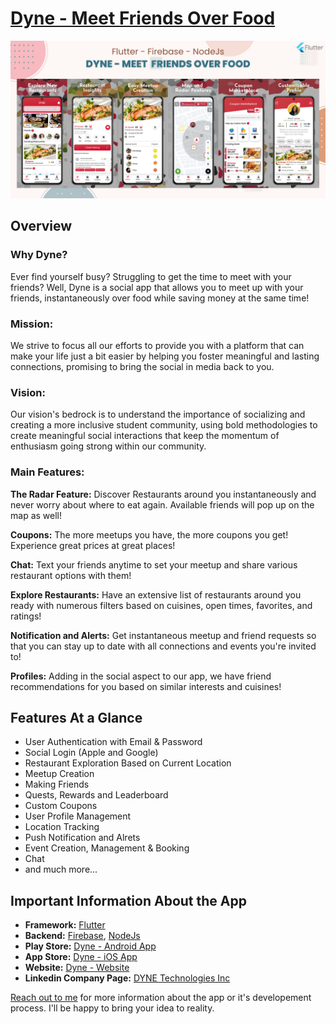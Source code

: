 # [Dyne - Meet Friends Over Food](https://portfolio.kaykobadreza.com/portfolio/dyne-app/)      

![Dyne - Meet Friends Over Food](assets/Dyne-Banner.png)      

## Overview
### Why Dyne?
Ever find yourself busy? Struggling to get the time to meet with your friends? Well, Dyne is a social app that allows you to meet up with your friends, instantaneously over food while saving money at the same time!     

####

### Mission:
We strive to focus all our efforts to provide you with a platform that can make your life just a bit easier by helping you foster meaningful and lasting connections, promising to bring the social in media back to you.     

####

### Vision:
Our vision's bedrock is to understand the importance of socializing and creating a more inclusive student community, using bold methodologies to create meaningful social interactions that keep the momentum of enthusiasm going strong within our community.     

####

### Main Features:

**The Radar Feature:** Discover Restaurants around you instantaneously and never worry about where to eat again. Available friends will pop up on the map as well!

**Coupons:** The more meetups you have, the more coupons you get! Experience great prices at great places!

**Chat:** Text your friends anytime to set your meetup and share various restaurant options with them!

**Explore Restaurants:** Have an extensive list of restaurants around you ready with numerous filters based on cuisines, open times, favorites, and ratings!

**Notification and Alerts:** Get instantaneous meetup and friend requests so that you can stay up to date with all connections and events you're invited to!

**Profiles:** Adding in the social aspect to our app, we have friend recommendations for you based on similar interests and cuisines!


## Features At a Glance
- User Authentication with Email & Password  
- Social Login (Apple and Google)  
- Restaurant Exploration Based on Current Location    
- Meetup Creation       
- Making Friends        
- Quests, Rewards and Leaderboard      
- Custom Coupons          
- User Profile Management      
- Location Tracking      
- Push Notification and Alrets         
- Event Creation, Management & Booking  
- Chat     
- and much more...     


## Important Information About the App
- **Framework:** [Flutter](https://flutter.dev/)     
- **Backend:** [Firebase](https://firebase.google.com/), [NodeJs](https://nodejs.org/en/)    
- **Play Store:** [Dyne - Android App](https://play.google.com/store/apps/details?id=com.sidharthgrover.foodbuddy)  
- **App Store:** [Dyne - iOS App](https://apps.apple.com/us/app/dyne/id1531468808)  
- **Website:** [Dyne - Website](https://dyneapp.ca/)  
- **Linkedin Company Page:** [DYNE Technologies Inc](https://www.linkedin.com/company/dyneyvr/)   

[Reach out to me](https://kaykobadreza.com/) for more information about the app or it's developement process. I'll be happy to bring your idea to reality.      